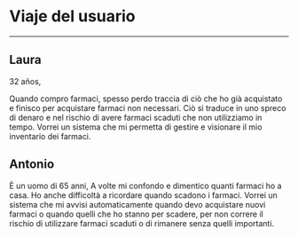 # Viaje del usuario

---

## Laura

32 años,

Quando compro farmaci, spesso perdo traccia di ciò che ho già acquistato e finisco per acquistare farmaci non necessari. Ciò si traduce in uno spreco di denaro e nel rischio di avere farmaci scaduti che non utilizziamo in tempo. Vorrei un sistema che mi permetta di gestire e visionare il mio inventario dei farmaci.

## Antonio

È un uomo di 65 anni,
A volte mi confondo e dimentico quanti farmaci ho a casa. Ho anche difficoltà a ricordare quando scadono i farmaci. Vorrei un sistema che mi avvisi automaticamente quando devo acquistare nuovi farmaci o quando quelli che ho stanno per scadere, per non correre il rischio di utilizzare farmaci scaduti o di rimanere senza quelli importanti.
